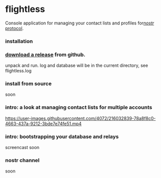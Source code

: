 



flightless
====

Console application for managing your contact lists and profiles for[*nostr* protocol](https://github.com/nostr-protocol).

### installation

### [download a release](https://github.com/jeremyd/flightless/releases) from github.
unpack and run.
log and database will be in the current directory, see flightless.log

### install from source
soon

### intro: a look at managing contact lists for multiple accounts

https://user-images.githubusercontent.com/4072/216032839-78a8f8c0-4663-437a-9212-3bde7e74fe51.mp4

### intro: bootstrapping your database and relays
screencast soon

### nostr channel
soon
